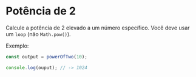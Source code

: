 # Potência de 2

Calcule a potência de 2 elevado a um número específico. Você deve usar um `loop`
(não `Math.pow()`).

Exemplo:

```js
const output = powerOfTwo(10);

console.log(ouput); // -> 1024
```
